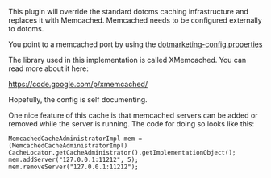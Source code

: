 This plugin will override the standard dotcms caching infrastructure and replaces it
with Memcached.  Memcached needs to be configured externally to dotcms.

You point to a memcached port by using the [dotmarketing-config.properties](https://github.com/dotCMS/plugin-dotcms-memcached/blob/master/conf/dotmarketing-config-ext.properties) 

The library used in this implementation is called XMemcached.  You can read more about it
here:

https://code.google.com/p/xmemcached/

Hopefully, the config is self documenting.

One nice feature of this cache is that memcached servers can be added or removed while
the server is running.  The code for doing so looks like this:

```
MemcachedCacheAdministratorImpl mem = (MemcachedCacheAdministratorImpl) CacheLocator.getCacheAdministrator().getImplementationObject();
mem.addServer("127.0.0.1:11212", 5);
mem.removeServer("127.0.0.1:11212");
```
